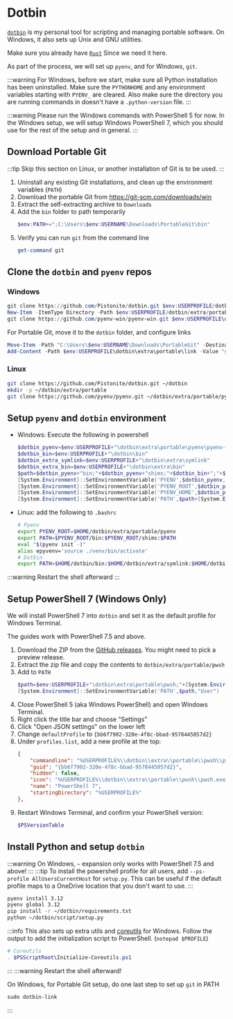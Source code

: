 # Dotbin
[`dotbin`](https://github.com/Pistonight/dotbin) is my personal tool for scripting and managing portable software. On Windows, it also sets up Unix and GNU utilities.

Make sure you already have [`Rust`](./rust.md) Since we need it here.

As part of the process, we will set up `pyenv`, and for Windows, `git`.

:::warning
For Windows, before we start, make sure all Python installation has been uninstalled.
Make sure the `PYTHONHOME` and any environment variables starting with `PYENV_` are cleared.
Also make sure the directory you are running commands in doesn't have a `.python-version` file.
:::

:::warning
Please run the Windows commands with PowerShell 5 for now. In the Windows setup, we will setup Windows PowerShell 7, which you should use for the rest of the setup and in general.
:::

## Download Portable Git
:::tip
Skip this section on Linux, or another installation of Git is to be used.
:::

1. Uninstall any existing Git installations, and clean up the environment variables (`PATH`)
2. Download the portable Git from https://git-scm.com/downloads/win
3. Extract the self-extracting archive to `Downloads`
4. Add the `bin` folder to path temporarily
    ```powershell
    $env:PATH+=";C:\Users\$env:USERNAME\Downloads\PortableGit\bin"
    ```
5. Verify you can run `git` from the command line
    ```powershell
    get-command git
    ```

## Clone the `dotbin` and `pyenv` repos
### Windows
```powershell
git clone https://github.com/Pistonite/dotbin.git $env:USERPROFILE/dotbin
New-Item -ItemType Directory -Path $env:USERPROFILE/dotbin/extra/portable -Force
git clone https://github.com/pyenv-win/pyenv-win.git $env:USERPROFILE\dotbin\extra\portable\pyenv
```

For Portable Git, move it to the `dotbin` folder, and configure links
```powershell
Move-Item -Path "C:\Users\$env:USERNAME\Downloads\PortableGit" -Destination $env:USERPROFILE\dotbin\extra\portable\git
Add-Content -Path $env:USERPROFILE\dotbin\extra\portable\link -Value "git\cmd\git.exe"
```
### Linux
```bash
git clone https://github.com/Pistonite/dotbin.git ~/dotbin
mkdir -p ~/dotbin/extra/portable
git clone https://github.com/pyenv/pyenv.git ~/dotbin/extra/portable/pyenv
```

## Setup `pyenv` and `dotbin` environment
- Windows: Execute the following in powershell
    ```powershell
    $dotbin_pyenv=$env:USERPROFILE+"\dotbin\extra\portable\pyenv\pyenv-win\"
    $dotbin_bin=$env:USERPROFILE+"\dotbin\bin"
    $dotbin_extra_symlink=$env:USERPROFILE+"\dotbin\extra\symlink"
    $dotbin_extra_bin=$env:USERPROFILE+"\dotbin\extra\bin"
    $path=$dotbin_pyenv+"bin;"+$dotbin_pyenv+"shims;"+$dotbin_bin+";"+$dotbin_extra_symlink+";"+$dotbin_extra_bin+";"
    [System.Environment]::SetEnvironmentVariable('PYENV',$dotbin_pyenv,"User")
    [System.Environment]::SetEnvironmentVariable('PYENV_ROOT',$dotbin_pyenv,"User")
    [System.Environment]::SetEnvironmentVariable('PYENV_HOME',$dotbin_pyenv,"User")
    [System.Environment]::SetEnvironmentVariable('PATH',$path+[System.Environment]::GetEnvironmentVariable('path', "User"),"User")
    ```
- Linux: add the following to `.bashrc`
    ```bash
    # Pyenv
    export PYENV_ROOT=$HOME/dotbin/extra/portable/pyenv
    export PATH=$PYENV_ROOT/bin:$PYENV_ROOT/shims:$PATH
    eval "$(pyenv init -)"
    alias epyvenv='source ./venv/bin/activate'
    # Dotbin
    export PATH=$HOME/dotbin/bin:$HOME/dotbin/extra/symlink:$HOME/dotbin/extra/bin:$PATH
    ```
:::warning
Restart the shell afterward
:::

## Setup PowerShell 7 (Windows Only)
We will install PowerShell 7 into `dotbin` and set it as the default profile for Windows Terminal.

The guides work with PowerShell 7.5 and above.

1. Download the ZIP from the [GitHub releases](https://github.com/PowerShell/PowerShell/releases). You might need to pick a preview release.
2. Extract the zip file and copy the contents to `dotbin/extra/portable/pwsh`
3. Add to `PATH`
    ```powershell
    $path=$env:USERPROFILE+"\dotbin\extra\portable\pwsh;"+[System.Environment]::GetEnvironmentVariable('path', "User")
    [System.Environment]::SetEnvironmentVariable('PATH',$path,"User")
    ```
4. Close PowerShell 5 (aka Windows PowerShell) and open Windows Terminal.
5. Right click the title bar and choose "Settings"
6. Click "Open JSON settings" on the lower left
7. Change `defaultProfile` to `{bb6f7902-320e-4f8c-bbad-9578445057d2}`
8. Under `profiles.list`, add a new profile at the top:
    ```json
    {
        "commandline": "%USERPROFILE%\\dotbin\\extra\\portable\\pwsh\\pwsh.exe -NoLogo",
        "guid": "{bb6f7902-320e-4f8c-bbad-9578445057d2}",
        "hidden": false,
        "icon": "%USERPROFILE%\\dotbin\\extra\\portable\\pwsh\\pwsh.exe",
        "name": "PowerShell 7",
        "startingDirectory": "%USERPROFILE%"
    },
    ```
9. Restart Windows Terminal, and confirm your PowerShell version:
    ```powershell
    $PSVersionTable
    ```

## Install Python and setup `dotbin`
:::warning
On Windows, `~` expansion only works with PowerShell 7.5 and above!
:::
:::tip
To install the powershell profile for all users, add `--ps-profile AllUsersCurrentHost` for `setup.py`.
This can be useful if the default profile maps to a OneDrive location that you don't want to use.
:::
```bash
pyenv install 3.12
pyenv global 3.12
pip install -r ~/dotbin/requirements.txt
python ~/dotbin/script/setup.py
```

:::info
This also sets up extra utils and [coreutils](https://github.com/uutils/coreutils) for Windows.
Follow the output to add the initialization script to PowerShell. (`notepad $PROFILE`)
```powershell
# Coreutils
. $PSScriptRoot\Initialize-Coreutils.ps1
```
:::
:::warning
Restart the shell afterward!

On Windows, for Portable Git setup, do one last step to set up `git` in PATH
```powershell
sudo dotbin-link
```
:::
